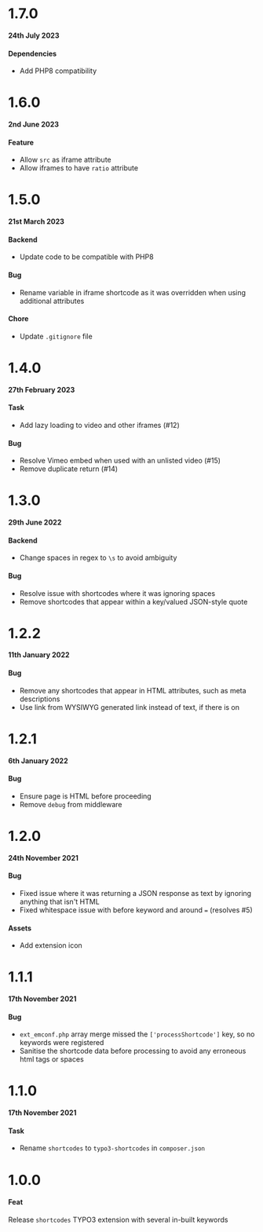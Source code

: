 # 1.7.0

**24th July 2023**

#### Dependencies

- Add PHP8 compatibility

# 1.6.0

**2nd June 2023**

#### Feature

- Allow `src` as iframe attribute
- Allow iframes to have `ratio` attribute

# 1.5.0

**21st March 2023**

#### Backend

- Update code to be compatible with PHP8

#### Bug

- Rename variable in iframe shortcode as it was overridden when using additional attributes

#### Chore

- Update `.gitignore` file


# 1.4.0

**27th February 2023**

#### Task

- Add lazy loading to video and other iframes (#12)

#### Bug

- Resolve Vimeo embed when used with an unlisted video (#15)
- Remove duplicate return (#14)

# 1.3.0

**29th June 2022**

#### Backend

- Change spaces in regex to `\s` to avoid ambiguity

#### Bug

- Resolve issue with shortcodes where it was ignoring spaces
- Remove shortcodes that appear within a key/valued JSON-style quote

# 1.2.2

**11th January 2022**

#### Bug

- Remove any shortcodes that appear in HTML attributes, such as meta descriptions
- Use link from WYSIWYG generated link instead of text, if there is on

# 1.2.1

**6th January 2022**

#### Bug

- Ensure page is HTML before proceeding
- Remove `debug` from middleware

# 1.2.0

**24th November 2021**

#### Bug

- Fixed issue where it was returning a JSON response as text by ignoring anything that isn't HTML
- Fixed whitespace issue with before keyword and around `=` (resolves #5)

#### Assets

- Add extension icon


# 1.1.1

**17th November 2021**

#### Bug

- `ext_emconf.php` array merge missed the `['processShortcode']` key, so no keywords were registered
- Sanitise the shortcode data before processing to avoid any erroneous html tags or spaces

# 1.1.0

**17th November 2021**

#### Task

- Rename `shortcodes` to `typo3-shortcodes` in `composer.json`

# 1.0.0

#### Feat

Release `shortcodes` TYPO3 extension with several in-built keywords
